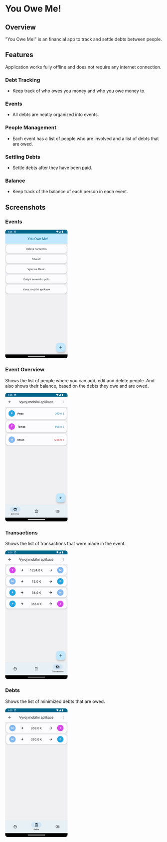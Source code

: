 # You Owe Me!

## Overview

"You Owe Me!" is an financial app to track and settle debts between people.

## Features

Application works fully offline and does not require any internet connection.

### Debt Tracking
- Keep track of who owes you money and who you owe money to.

### Events 
- All debts are neatly organized into events.

### People Management
- Each event has a list of people who are involved and a list of debts that are owed.

### Settling Debts
- Settle debts after they have been paid.

### Balance
- Keep track of the balance of each person in each event.

## Screenshots

### Events

<img src="assets/Events.png" alt="Event Screen" width="200"/>

### Event Overview
Shows the list of people where you can add, edit and delete people.
And also shows their balance, based on the debts they owe and are owed.

<img src="assets/Overview.png" alt="People Screen" width="200"/>

### Transactions
Shows the list of transactions that were made in the event.

<img src="assets/Transactions.png" alt="Transactions" width="200"/>

### Debts
Shows the list of minimized debts that are owed.

<img src="assets/Debts.png" alt="Debts" width="200"/>